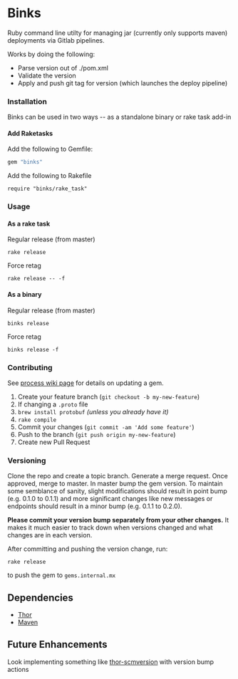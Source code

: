 # Binks

Ruby command line utilty for managing jar (currently only supports maven) deployments via Gitlab pipelines.

Works by doing the following:

* Parse version out of ./pom.xml
* Validate the version
* Apply and push git tag for version (which launches the deploy pipeline)

### Installation

Binks can be used in two ways -- as a standalone binary or rake task add-in

#### Add Raketasks

Add the following to Gemfile:

```ruby
gem "binks"
```

Add the following to Rakefile

```
require "binks/rake_task"
```

### Usage

#### As a rake task

Regular release (from master)
```
rake release
```

Force retag
```
rake release -- -f
```

#### As a binary

Regular release (from master)
```shell
binks release
```

Force retag
```shell
binks release -f
```

### Contributing

See [process wiki page](https://gitlab.mx.com/mx/io/wikis/Gems) for details on updating a gem.

1. Create your feature branch (`git checkout -b my-new-feature`)
2. If changing a `.proto` file
  1. `brew install protobuf` _(unless you already have it)_
  2. `rake compile`
3. Commit your changes (`git commit -am 'Add some feature'`)
4. Push to the branch (`git push origin my-new-feature`)
5. Create new Pull Request

### Versioning

Clone the repo and create a topic branch. Generate a merge request. Once approved, merge to master. In master bump the gem version. To maintain some semblance of sanity, slight modifications should result in point bump (e.g. 0.1.0 to 0.1.1) and more significant changes like new messages or endpoints should result in a minor bump (e.g. 0.1.1 to 0.2.0).

**Please commit your version bump separately from your other changes.** It makes it much easier to track down when versions changed and what changes are in each version.

After committing and pushing the version change, run:

```shell
rake release
```

to push the gem to `gems.internal.mx`

## Dependencies

* [Thor](http://whatisthor.com/)
* [Maven](https://maven.apache.org/)

## Future Enhancements

Look implementing something like [thor-scmversion](https://github.com/RiotGamesMinions/thor-scmversion) with version bump actions
